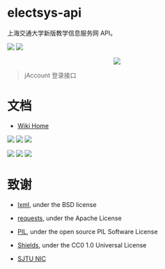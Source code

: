 # electsys-api
上海交通大学新版教学信息服务网 API。


![](https://img.shields.io/badge/python-3.x-blue.svg)
[![](https://img.shields.io/github/last-commit/google/skia.svg)](https://github.com/yuxiqian/electsys-api/)

<div align=center>
    <img src="https://raw.githubusercontent.com/yuxiqian/electsys-api/master/screenshots/login_captcha.png"/>
</div>

> jAccount 登录接口

# 文档
* [Wiki Home](https://github.com/yuxiqian/electsys-api/wiki)

[![](https://img.shields.io/badge/模块-登录-brightgreen.svg)](https://github.com/yuxiqian/electsys-api/wiki/login-模块)
[![](https://img.shields.io/badge/模块-会话-red.svg)](https://github.com/yuxiqian/electsys-api/wiki/session-模块)
[![](https://img.shields.io/badge/模块-功能-lightgrey.svg)](https://github.com/yuxiqian/electsys-api/wiki/功能模块)

[![](https://img.shields.io/badge/结构-课程表-blue.svg)](https://github.com/yuxiqian/electsys-api/wiki/课程表数据结构)
[![](https://img.shields.io/badge/结构-考试安排-ff69b4.svg)](https://github.com/yuxiqian/electsys-api/wiki/考试安排数据结构)
[![](https://img.shields.io/badge/结构-考试成绩-orange.svg)](https://github.com/yuxiqian/electsys-api/wiki/考试成绩数据结构)


# 致谢

* [lxml](https://github.com/lxml/lxml), under the BSD license

* [requests](https://github.com/requests/requests), under the Apache License

* [PIL](https://github.com/python-pillow/Pillow), under the open source PIL Software License

* [Shields](https://github.com/badges/shields/), under the CC0 1.0 Universal License

* [SJTU NIC](https://net.sjtu.edu.cn)
